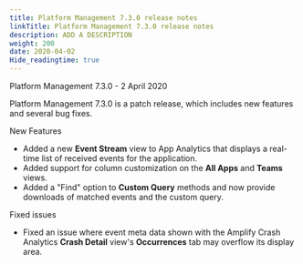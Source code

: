 ```yaml
---
title: Platform Management 7.3.0 release notes
linkTitle: Platform Management 7.3.0 release notes
description: ADD A DESCRIPTION
weight: 200
date: 2020-04-02
Hide_readingtime: true
---
```


Platform Management 7.3.0 - 2 April 2020

Platform Management 7.3.0 is a patch release, which includes new features and several bug fixes.

New Features

* Added a new **Event Stream** view to App Analytics that displays a real-time list of received events for the application.
* Added support for column customization on the **All Apps** and **Teams** views.
* Added a "Find" option to **Custom Query** methods and now provide downloads of matched events and the custom query.

Fixed issues

* Fixed an issue where event meta data shown with the Amplify Crash Analytics **Crash Detail** view's **Occurrences** tab may overflow its display area.
